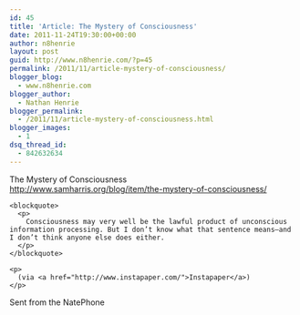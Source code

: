 ```yaml
---
id: 45
title: 'Article: The Mystery of Consciousness'
date: 2011-11-24T19:30:00+00:00
author: n8henrie
layout: post
guid: http://www.n8henrie.com/?p=45
permalink: /2011/11/article-mystery-of-consciousness/
blogger_blog:
  - www.n8henrie.com
blogger_author:
  - Nathan Henrie
blogger_permalink:
  - /2011/11/article-mystery-of-consciousness.html
blogger_images:
  - 1
dsq_thread_id:
  - 842632634
---
```

<div>
  <div>
    <p>
      The Mystery of Consciousness<br /> <a href="http://www.samharris.org/blog/item/the-mystery-of-consciousness/">http://www.samharris.org/blog/item/the-mystery-of-consciousness/</a>
    </p>
    
    <blockquote>
      <p>
        Consciousness may very well be the lawful product of unconscious information processing. But I don’t know what that sentence means—and I don’t think anyone else does either.
      </p>
    </blockquote>
    
    <p>
      (via <a href="http://www.instapaper.com/">Instapaper</a>)
    </p>
  </div>
  
  <div>
    Sent from the NatePhone
  </div>
</div>

<div>
</div>